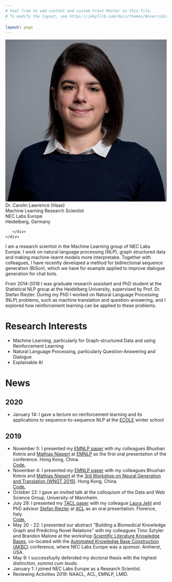 ```yaml
---
# Feel free to add content and custom Front Matter to this file.
# To modify the layout, see https://jekyllrb.com/docs/themes/#overriding-theme-defaults

layout: page
---
```

<div class="grid">
    <div class="col-1-2">
       <div class="content">
            <img src="/images/picture.jpg" alt="Profile">
       </div>
    </div>
    <div class="col-1-2">
       <div class="content">
       Dr. Carolin Lawrence (Haas)<br/>
       Machine Learning Research Scientist<br/>
       NEC Labs Europe<br/>
       Heidelberg, Germany<br/>
       
       </div>
    </div>
</div>

I am a research scientist in the Machine Learning group of NEC Labs Europe. I work on natural language processing (NLP), graph structured data and making machine-learnt models more interpretabe. Together with colleagues, I have recently developed a method for bidirectional sequence generation (BiSon), which we have for example applied to improve dialogue generation for chat bots.

From 2014-2018 I was graduate research assistant and PhD student at the Statistical NLP group at the Heidelberg University, supervised by Prof. Dr. Stefan Riezler. During my PhD I worked on Natural Language Processing (NLP) problems, such as machine translation and question-answering, and I explored how reinforcement learning can be applied to these problems.

# Research Interests
* Machine Learning, particularly for Graph-structured Data and using Reinforcement Learning
* Natural Language Processing, particularly Question-Answering and Dialogue
* Explainable AI


# News
## 2020
* January 14: I gave a lecture on reinforcement learning and its applications to sequence-to-sequence NLP at the <a href="https://ecole-itn.eu/">ECOLE</a> winter school

## 2019
* November 5: I presented my <a href='https://www.aclweb.org/anthology/D19-1001.pdf'>EMNLP paper</a> with my colleagues Bhushan Kotnis and <a href='http://www.matlog.net/'>Mathias Niepert</a> at <a href='https://sites.google.com/view/wngt19/home'>EMNLP</a> as the first oral presentation of the conference. Hong Kong, China.<br/> <a href='https://github.com/carolinlawrence/BiSon'>Code.</a>
* November 4: I presented my <a href='https://www.aclweb.org/anthology/D19-1001.pdf'>EMNLP paper</a> with my colleagues Bhushan Kotnis and <a href='http://www.matlog.net/'>Mathias Niepert</a> at the <a href='https://sites.google.com/view/wngt19/home'>3rd Workshop on Neural Generation and Translation (WNGT 2019)</a>. Hong Kong, China.<br/> <a href='https://github.com/carolinlawrence/BiSon'>Code.</a>
* October 22: I gave an invited talk at the colloquium of the Data and Web Science Group, University of Mannheim.
* July 29: I presented my <a href='https://www.transacl.org/ojs/index.php/tacl/article/view/1594'>TACL paper</a> with my colleague <a href='https://www.cl.uni-heidelberg.de/~jehl/'>Laura Jehl</a> and PhD advisor <a href='http://www.cl.uni-heidelberg.de/~riezler/'>Stefan Riezler</a> at <a href='http://www.acl2019.org/EN/index.xhtml'>ACL</a> as an oral presentation. Florence, Italy. <br/><a href='https://github.com/carolinlawrence/nematus'>Code.</a> <!--<a href='material/'>Slides.</a>-->
* May 20 - 22: I presented our abstract "Building a Biomedical Knowledge Graph and Predicting Novel Relations" with my colleagues Timo Sztyler and Brandon Malone at the workshop <a href="https://sites.google.com/view/akbc-sci/home">Scientific Literature Knowledge Bases</a>, co-located with the <a href='https://www.akbc.ws/2019/'>Automated Knowledge Base Construction (AKBC)</a> conference, where NEC Labs Europe was a sponsor. Amherst, USA.
* May 9: I successfuylly defended my doctoral thesis with the highest distinction, <i>summa cum lauda</i>.
* January 1: I joined NEC Labs Europe as a Research Scientist.
* Reviewing Activities 2019: NAACL, ACL, EMNLP, LMID.

<!--- <a href=''></a> --->

<!--Other years-->
